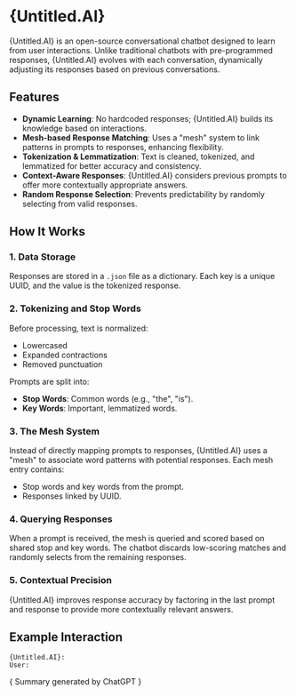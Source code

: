 # {Untitled.AI}

{Untitled.AI} is an open-source conversational chatbot designed to learn from user interactions. Unlike traditional chatbots with pre-programmed responses, {Untitled.AI} evolves with each conversation, dynamically adjusting its responses based on previous conversations.

## Features
- **Dynamic Learning**: No hardcoded responses; {Untitled.AI} builds its knowledge based on interactions.
- **Mesh-based Response Matching**: Uses a "mesh" system to link patterns in prompts to responses, enhancing flexibility.
- **Tokenization & Lemmatization**: Text is cleaned, tokenized, and lemmatized for better accuracy and consistency.
- **Context-Aware Responses**: {Untitled.AI} considers previous prompts to offer more contextually appropriate answers.
- **Random Response Selection**: Prevents predictability by randomly selecting from valid responses.

## How It Works

### 1. Data Storage
Responses are stored in a `.json` file as a dictionary. Each key is a unique UUID, and the value is the tokenized response.

### 2. Tokenizing and Stop Words
Before processing, text is normalized:
- Lowercased
- Expanded contractions
- Removed punctuation

Prompts are split into:
- **Stop Words**: Common words (e.g., "the", "is").
- **Key Words**: Important, lemmatized words.

### 3. The Mesh System
Instead of directly mapping prompts to responses, {Untitled.AI} uses a "mesh" to associate word patterns with potential responses. Each mesh entry contains:
- Stop words and key words from the prompt.
- Responses linked by UUID.

### 4. Querying Responses
When a prompt is received, the mesh is queried and scored based on shared stop and key words. The chatbot discards low-scoring matches and randomly selects from the remaining responses.

### 5. Contextual Precision
{Untitled.AI} improves response accuracy by factoring in the last prompt and response to provide more contextually relevant answers.

## Example Interaction

```plaintext
{Untitled.AI}: 
User:
```

{ Summary generated by ChatGPT }
